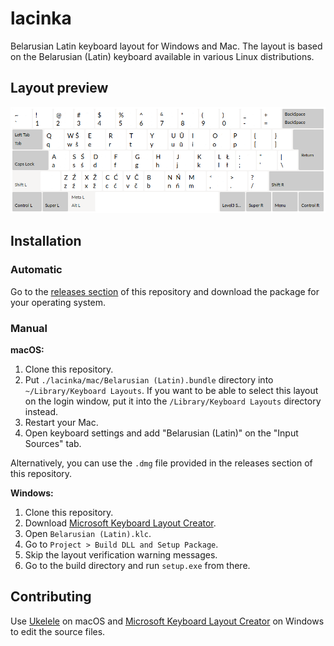 # lacinka

Belarusian Latin keyboard layout for Windows and Mac. The layout is based on the Belarusian (Latin) keyboard available in various Linux distributions.

## Layout preview

![Layout preview][layout-preview]

## Installation

### Automatic

Go to the [releases section][releases] of this repository and download the package for your operating system.

### Manual

**macOS:**

1. Clone this repository.
2. Put `./lacinka/mac/Belarusian (Latin).bundle` directory into `~/Library/Keyboard Layouts`. If you want to be able to select this layout on the login window, put it into the `/Library/Keyboard Layouts` directory instead.
3. Restart your Mac.
4. Open keyboard settings and add "Belarusian (Latin)" on the "Input Sources" tab.

Alternatively, you can use the `.dmg` file provided in the releases section of this repository.

**Windows:**

1. Clone this repository.
2. Download [Microsoft Keyboard Layout Creator][msklc].
3. Open `Belarusian (Latin).klc`.
4. Go to `Project > Build DLL and Setup Package`.
5. Skip the layout verification warning messages.
6. Go to the build directory and run `setup.exe` from there.

## Contributing

Use [Ukelele][ukelele] on macOS and [Microsoft Keyboard Layout Creator][msklc] on Windows to edit the source files.


[layout-preview]: ./.static/be-lat.png
[releases]: https://github.com/aicantar/lacinka/releases
[msklc]: https://support.microsoft.com/en-us/help/823010/the-microsoft-keyboard-layout-creator
[ukelele]: http://software.sil.org/ukelele/
